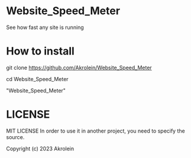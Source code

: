 # Website_Speed_Meter

See how fast any site is running

# How to install

git clone https://github.com/Akrolein/Website_Speed_Meter

cd Website_Speed_Meter

"Website_Speed_Meter"

# LICENSE

MIT LICENSE
In order to use it in another project, you need to specify the source.

Copyright (c) 2023 Akrolein



